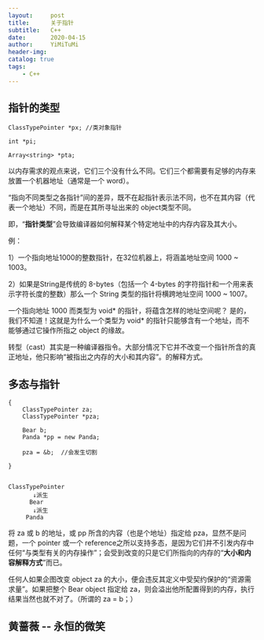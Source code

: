 ```yaml
---
layout:     post
title:      关于指针
subtitle:   C++
date:       2020-04-15
author:     YiMiTuMi
header-img: 
catalog: true
tags:
    - C++
---
```


## 指针的类型

	ClassTypePointer *px; //类对象指针
	
	int *pi;
	
	Array<string> *pta;

以内存需求的观点来说，它们三个没有什么不同。它们三个都需要有足够的内存来放置一个机器地址（通常是一个 word）。

“指向不同类型之各指针”间的差异，既不在起指针表示法不同，也不在其内容（代表一个地址）不同，而是在其所寻址出来的 object类型不同。

即，“**指针类型**”会导致编译器如何解释某个特定地址中的内存内容及其大小。

例：

1）一个指向地址1000的整数指针，在32位机器上，将涵盖地址空间 1000 ~ 1003。

2）如果是String是传统的 8-bytes（包括一个 4-bytes 的字符指针和一个用来表示字符长度的整数）那么一个 String 类型的指针将横跨地址空间 1000 ~ 1007。


一个指向地址 1000 而类型为 void* 的指针，将蕴含怎样的地址空间呢？ 是的，我们不知道！这就是为什么一个类型为 void* 的指针只能够含有一个地址，而不能够通过它操作所指之 object 的缘故。

转型（cast）其实是一种编译器指令。大部分情况下它并不改变一个指针所含的真正地址，他只影响“被指出之内存的大小和其内容”。的解释方式。

## 多态与指针
	
	{
		ClassTypePointer za;
		ClassTypePointer *pza;
	
		Bear b;
		Panda *pp = new Panda;
	
		pza = &b;  //会发生切割
	
	}


	ClassTypePointer
	       ↓派生
	      Bear
	       ↓派生
	     Panda


将 za 或 b 的地址，或 pp 所含的内容（也是个地址）指定给 pza，显然不是问题，一个 pointer 或一个 reference之所以支持多态，是因为它们并不引发内存中任何“与类型有关的内存操作”；会受到改变的只是它们所指向的内存的“**大小和内容解释方式**”而已。

任何人如果企图改变 object za 的大小，便会违反其定义中受契约保护的“资源需求量”。如果把整个 Bear object 指定给 za，则会溢出他所配置得到的内存，执行结果当然也就不对了。（所谓的 za = b；）

## 黄蔷薇 -- 永恒的微笑
